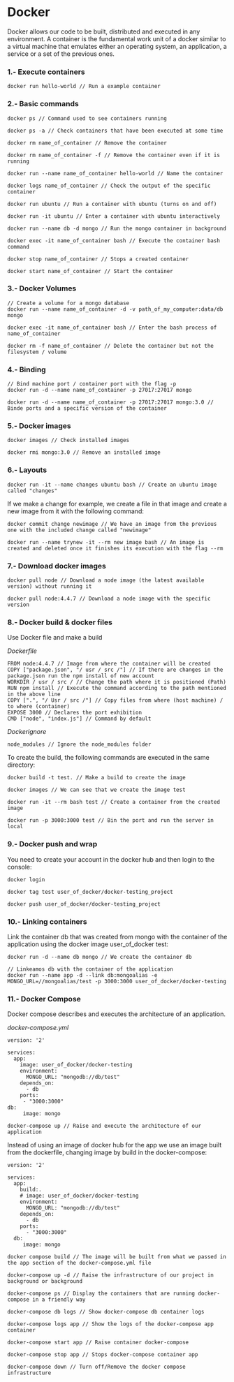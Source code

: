 # Docker


Docker allows our code to be built, distributed and executed in any environment. A container is the fundamental work unit of a docker similar to a virtual machine that emulates either an operating system, an application, a service or a set of the previous ones.

### 1.- Execute containers

```
docker run hello-world // Run a example container
```

### 2.- Basic commands

```
docker ps // Command used to see containers running
```

```
docker ps -a // Check containers that have been executed at some time
```

```
docker rm name_of_container // Remove the container
```

```
docker rm name_of_container -f // Remove the container even if it is running
```

```
docker run --name name_of_container hello-world // Name the container
```

```
docker logs name_of_container // Check the output of the specific container
```

```
docker run ubuntu // Run a container with ubuntu (turns on and off)
```

```
docker run -it ubuntu // Enter a container with ubuntu interactively
```

```
docker run --name db -d mongo // Run the mongo container in background
```

```
docker exec -it name_of_container bash // Execute the container bash command
```

```
docker stop name_of_container // Stops a created container
```

```
docker start name_of_container // Start the container
```

### 3.- Docker Volumes

```
// Create a volume for a mongo database
docker run --name name_of_container -d -v path_of_my_computer:data/db mongo
```

```
docker exec -it name_of_container bash // Enter the bash process of name_of_container
```

```
docker rm -f name_of_container // Delete the container but not the filesystem / volume
```
### 4.- Binding

```
// Bind machine port / container port with the flag -p
docker run -d --name name_of_container -p 27017:27017 mongo
```

```
docker run -d --name name_of_container -p 27017:27017 mongo:3.0 // Binde ports and a specific version of the container
```

### 5.- Docker images

```
docker images // Check installed images
```

```
docker rmi mongo:3.0 // Remove an installed image
```

### 6.- Layouts

```
docker run -it --name changes ubuntu bash // Create an ubuntu image called "changes"
```

If we make a change for example, we create a file in that image and create a new image from it with the following command:

```
docker commit change newimage // We have an image from the previous one with the included change called "newimage"
```

```
docker run --name trynew -it --rm new image bash // An image is created and deleted once it finishes its execution with the flag --rm
```

### 7.- Download docker images

```
docker pull node // Download a node image (the latest available version) without running it
```

```
docker pull node:4.4.7 // Download a node image with the specific version
```

### 8.- Docker build & docker files

Use Docker file and make a build

*Dockerfile*

```
FROM node:4.4.7 // Image from where the container will be created
COPY ["package.json", "/ usr / src /"] // If there are changes in the package.json run the npm install of new account
WORKDIR / usr / src / // Change the path where it is positioned (Path)
RUN npm install // Execute the command according to the path mentioned in the above line
COPY [".", "/ Usr / src /"] // Copy files from where (host machine) / to where (container)
EXPOSE 3000 // Declares the port exhibition
CMD ["node", "index.js"] // Command by default
```

*Dockerignore*

```
node_modules // Ignore the node_modules folder
```

To create the build, the following commands are executed in the same directory:

```
docker build -t test. // Make a build to create the image
```

```
docker images // We can see that we create the image test
```

```
docker run -it --rm bash test // Create a container from the created image
```

```
docker run -p 3000:3000 test // Bin the port and run the server in local
```

### 9.- Docker push and wrap

You need to create your account in the docker hub and then login to the console:

```
docker login
```

```
docker tag test user_of_docker/docker-testing_project
```

```
docker push user_of_docker/docker-testing_project
```


### 10.- Linking containers

Link the container db that was created from mongo with the container of the application using the docker image user_of_docker test:

```
docker run -d --name db mongo // We create the container db
```

```
// Linkeamos db with the container of the application
docker run --name app -d --link db:mongoalias -e MONGO_URL=//mongoalias/test -p 3000:3000 user_of_docker/docker-testing
```

### 11.- Docker Compose

Docker compose describes and executes the architecture of an application.

*docker-compose.yml*

```
version: '2'

services:
  app:
    image: user_of_docker/docker-testing
    environment:
      MONGO_URL: "mongodb://db/test"
    depends_on:
      - db
    ports:
     - "3000:3000"
db:
     image: mongo
```

```
docker-compose up // Raise and execute the architecture of our application
```

Instead of using an image of docker hub for the app we use an image built from the dockerfile, changing image by build in the docker-compose:

```
version: '2'

services:
  app:
    build:.
    # image: user_of_docker/docker-testing
    environment:
      MONGO_URL: "mongodb://db/test"
    depends_on:
      - db
    ports:
      - "3000:3000"
  db:
     image: mongo
```

```
docker compose build // The image will be built from what we passed in the app section of the docker-compose.yml file
```

```
docker-compose up -d // Raise the infrastructure of our project in background or background
```

```
docker-compose ps // Display the containers that are running docker-compose in a friendly way
```

```
docker-compose db logs // Show docker-compose db container logs
```

```
docker-compose logs app // Show the logs of the docker-compose app container
```

```
docker-compose start app // Raise container docker-compose
```

```
docker-compose stop app // Stops docker-compose container app
```

```
docker-compose down // Turn off/Remove the docker compose infrastructure
```
